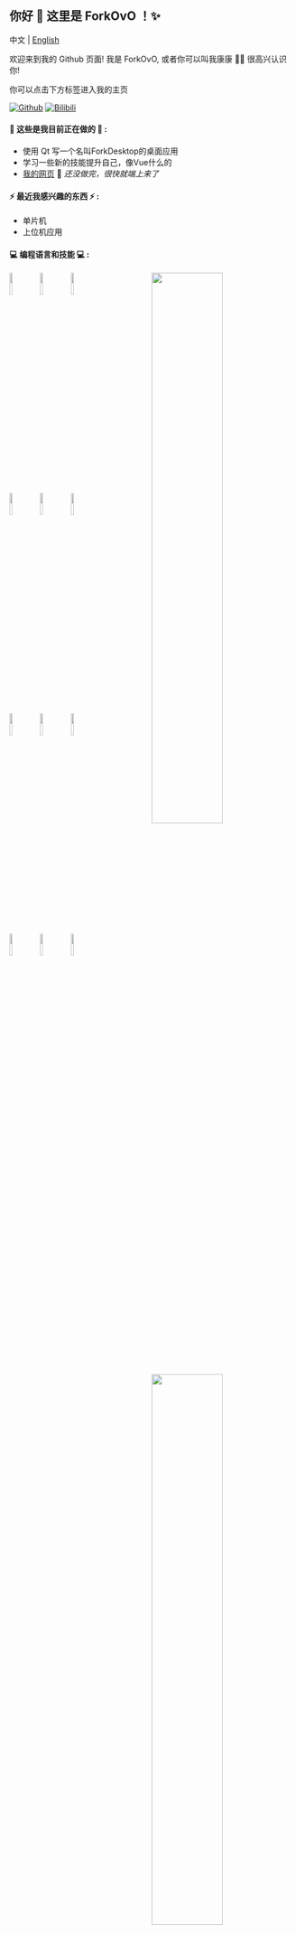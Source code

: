 ## 你好 👋 这里是 ForkOvO ！✨ 

中文 | [English](README.md)

欢迎来到我的 Github 页面! 我是 ForkOvO, 或者你可以叫我康康 🙋‍♂️ 很高兴认识你! 

你可以点击下方标签进入我的主页

[![Github](https://img.shields.io/badge/-Github-000?style=flat&logo=Github&logoColor=white)](https://github.com/ForkOvO)
[![Bilibili](https://img.shields.io/badge/-Bilibili-blue?style=flat&logo=Bilibili&logoColor=pink)](https://space.bilibili.com/387426555)

#### 🌱 这些是我目前正在做的 🌱 : 

+ 使用 Qt 写一个名叫ForkDesktop的桌面应用
+ 学习一些新的技能提升自己，像Vue什么的
+ [我的网页](https://ForkOvO.github.io) 🚀 *还没做完，很快就端上来了*


#### ⚡ 最近我感兴趣的东西 ⚡ : 

+ 单片机
+ 上位机应用

#### :computer: 编程语言和技能 :computer: : 

<p>
<img width="50%" align="right" src="https://github-readme-stats.vercel.app/api?username=ForkOvO&show_icons=true&theme=dracula&include_all_commits=true" />
<img width="50%" align="right" src="https://github-readme-stats.vercel.app/api/top-langs/?username=ForkOvO&layout=compact&theme=dracula" />
<code><img width="10%" src="https://www.vectorlogo.zone/logos/open-std_c/open-std_c-icon~alt.svg"></code>
<code><img width="10%" src="https://www.vectorlogo.zone/logos/isocpp/isocpp-icon.svg"></code>
<code><img width="10%" src="https://www.vectorlogo.zone/logos/cmake/cmake-icon.svg"></code>
<br/>
<code><img width="10%" src="https://www.vectorlogo.zone/logos/qtio/qtio-icon.svg"></code>
<code><img width="10%" src="https://www.vectorlogo.zone/logos/arduino/arduino-icon.svg"></code>
<code><img width="10%" src="https://www.vectorlogo.zone/logos/linux/linux-icon.svg"></code>
<br/>
<code><img width="10%" src="https://www.vectorlogo.zone/logos/git-scm/git-scm-icon.svg"></code>
<code><img width="10%" src="https://www.vectorlogo.zone/logos/visualstudio_code/visualstudio_code-icon.svg"></code>
<code><img width="10%" src="https://www.vectorlogo.zone/logos/python/python-icon.svg"></code>
<br/>
<code><img width="10%" src="https://www.vectorlogo.zone/logos/mysql/mysql-icon.svg"></code>
<code><img width="10%" src="https://www.vectorlogo.zone/logos/java/java-icon.svg"></code>
<code><img width="10%" src="https://www.vectorlogo.zone/logos/vuejs/vuejs-icon.svg"></code>
</p>

<img width="100%" src="https://github-profile-trophy.vercel.app/?username=ForkOvO&theme=onedark" />

#### 💖 欢迎你和我交流 💖

+ QQ: `2985385632`
+ 哔哩哔哩: `十_OvO`
